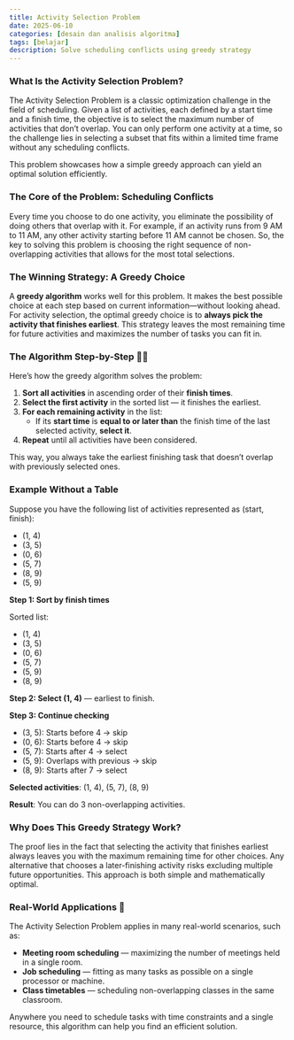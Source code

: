 ```yaml
---
title: Activity Selection Problem
date: 2025-06-10
categories: [desain dan analisis algoritma]
tags: [belajar]
description: Solve scheduling conflicts using greedy strategy
---
```


### What Is the Activity Selection Problem?

The Activity Selection Problem is a classic optimization challenge in the field of scheduling. Given a list of activities, each defined by a start time and a finish time, the objective is to select the maximum number of activities that don’t overlap. You can only perform one activity at a time, so the challenge lies in selecting a subset that fits within a limited time frame without any scheduling conflicts.

This problem showcases how a simple greedy approach can yield an optimal solution efficiently.

### The Core of the Problem: Scheduling Conflicts

Every time you choose to do one activity, you eliminate the possibility of doing others that overlap with it. For example, if an activity runs from 9 AM to 11 AM, any other activity starting before 11 AM cannot be chosen. So, the key to solving this problem is choosing the right sequence of non-overlapping activities that allows for the most total selections.

### The Winning Strategy: A Greedy Choice

A **greedy algorithm** works well for this problem. It makes the best possible choice at each step based on current information—without looking ahead. For activity selection, the optimal greedy choice is to **always pick the activity that finishes earliest**. This strategy leaves the most remaining time for future activities and maximizes the number of tasks you can fit in.

### The Algorithm Step-by-Step 🏃‍♀️

Here’s how the greedy algorithm solves the problem:

1. **Sort all activities** in ascending order of their **finish times**.
2. **Select the first activity** in the sorted list — it finishes the earliest.
3. **For each remaining activity** in the list:
   - If its **start time** is **equal to or later than** the finish time of the last selected activity, **select it**.
4. **Repeat** until all activities have been considered.

This way, you always take the earliest finishing task that doesn’t overlap with previously selected ones.

### Example Without a Table

Suppose you have the following list of activities represented as (start, finish):

- (1, 4)
- (3, 5)
- (0, 6)
- (5, 7)
- (8, 9)
- (5, 9)

**Step 1: Sort by finish times**

Sorted list:
- (1, 4)
- (3, 5)
- (0, 6)
- (5, 7)
- (5, 9)
- (8, 9)

**Step 2: Select (1, 4)** — earliest to finish.

**Step 3: Continue checking**

- (3, 5): Starts before 4 → skip  
- (0, 6): Starts before 4 → skip  
- (5, 7): Starts after 4 → select  
- (5, 9): Overlaps with previous → skip  
- (8, 9): Starts after 7 → select

**Selected activities**: (1, 4), (5, 7), (8, 9)

**Result**: You can do 3 non-overlapping activities.

### Why Does This Greedy Strategy Work?

The proof lies in the fact that selecting the activity that finishes earliest always leaves you with the maximum remaining time for other choices. Any alternative that chooses a later-finishing activity risks excluding multiple future opportunities. This approach is both simple and mathematically optimal.

### Real-World Applications 📅

The Activity Selection Problem applies in many real-world scenarios, such as:

- **Meeting room scheduling** — maximizing the number of meetings held in a single room.
- **Job scheduling** — fitting as many tasks as possible on a single processor or machine.
- **Class timetables** — scheduling non-overlapping classes in the same classroom.

Anywhere you need to schedule tasks with time constraints and a single resource, this algorithm can help you find an efficient solution.

